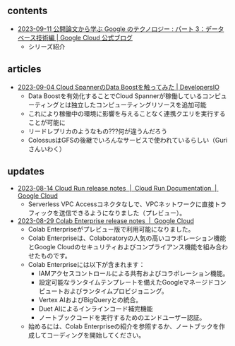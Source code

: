 
## contents

- [2023-09-11 公開論文から学ぶ Google のテクノロジー : パート 3：データベース技術編 | Google Cloud 公式ブログ](https://cloud.google.com/blog/ja/products/gcp/google-technology-through-published-papers-part3/)
  - シリーズ紹介

## articles

- [2023-09-04 Cloud SpannerのData Boostを触ってみた | DevelopersIO](https://dev.classmethod.jp/articles/cloud-spanner-data-boost/)
  - Data Boostを有効化することでCloud Spannerが稼働しているコンピューティングとは独立したコンピューティングリソースを追加可能
  - これにより稼働中の環境に影響を与えることなく連携クエリを実行することが可能に
  - リードレプリカのようなもの???何が違うんだろう
  - ColossusはGFSの後継でいろんなサービスで使われているらしい（Guriさんいわく）

## updates

- [2023-08-14 Cloud Run release notes  |  Cloud Run Documentation  |  Google Cloud](https://cloud.google.com/run/docs/release-notes#August_14_2023)
  - Serverless VPC Accessコネクタなしで、VPCネットワークに直接トラフィックを送信できるようになりました（プレビュー）。
- [2023-08-29 Colab Enterprise release notes  |  Google Cloud](https://cloud.google.com/colab/docs/release-notes#August_29_2023)
  - Colab Enterpriseがプレビュー版で利用可能になりました。
  - Colab Enterpriseは、Colaboratoryの人気の高いコラボレーション機能とGoogle Cloudのセキュリティおよびコンプライアンス機能を組み合わせたものです。
  - Colab Enterpriseには以下が含まれます：
    - IAMアクセスコントロールによる共有およびコラボレーション機能。
    - 設定可能なランタイムテンプレートを備えたGoogleマネージドコンピュートおよびランタイムプロビジョニング。
    - Vertex AIおよびBigQueryとの統合。
    - Duet AIによるインラインコード補完機能
    - ノートブックコードを実行するためのエンドユーザー認証。
  - 始めるには、Colab Enterpriseの紹介を参照するか、ノートブックを作成してコーディングを開始してください。
